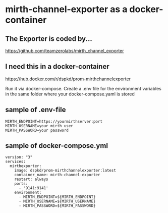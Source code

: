 ﻿# mirth-channel-exporter as a docker-container

## The Exporter is coded by...
https://github.com/teamzerolabs/mirth_channel_exporter

## I need this in a docker-container
https://hub.docker.com/r/dspkd/prom-mirthchannelexporter

Run it via docker-compose.
Create a .env file for the environment  variables in the same folder where your docker-compose.yaml is stored

## sample of .env-file
```
MIRTH_ENDPOINT=https://yourmirthserver:port
MIRTH_USERNAME=your mirth user
MIRTH_PASSWORD=your password
```

## sample of docker-compose.yml
```
version: "3"
services:
  mirthexporter:
    image: dspkd/prom-mirthchannelexporter:latest
    container_name: mirth-channel-exporter
    restart: always
    ports:
      - '9141:9141'
    environment:  
      - MIRTH_ENDPOINT=${MIRTH_ENDPOINT}
      - MIRTH_USERNAME=${MIRTH_USERNAME}
      - MIRTH_PASSWORD=${MIRTH_PASSWORD}
```
